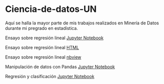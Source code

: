 # Ciencia-de-datos-UN
Aquí se halla la mayor parte de mis trabajos realizados en Minería de Datos durante mi pregrado en estadística. 

Ensayo sobre regresión lineal [Jupyter Notebook](https://github.com/Jefferson443/Ciencia-de-datos-UN/blob/main/Tareas%20UN/Ensayo%20-%20Regresi%C3%B3n%20Lineal.ipynb)

Ensayo sobre regresión lineal [HTML](https://htmlpreview.github.io/?https://github.com/Jefferson443/Ciencia-de-datos-UN/blob/main/Tareas%20UN/Ensayo%20-%20Regresi%C3%B3n%20Lineal.html)

Ensayo sobre regresión lineal [nbview](https://nbviewer.jupyter.org/github/Jefferson443/Ciencia-de-datos-UN/blob/main/Tareas%20UN/Ensayo%20-%20Regresi%C3%B3n%20Lineal.ipynb)

Manipulación de datos con Pandas [Jupyter Notebook](https://github.com/Jefferson443/Ciencia-de-datos-UN/blob/main/Tareas%20UN/Introducci%C3%B3n%20a%20Python.ipynb)

Regresión y clasificación [Jupyter Notebook](https://github.com/Jefferson443/Ciencia-de-datos-UN/blob/main/Tareas%20UN/Regresi%C3%B3n%20y%20clasificaci%C3%B3n.ipynb)
